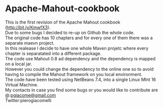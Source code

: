 Apache-Mahout-cookbook
======================
This is the first revision of the Apache Mahout cookbook (http://bit.ly/KmwfX3).<br>
Due to some bugs I decided to re-up on Github the whole code. <br>
The original code has 10 chapters and for every one of them there was a separate maevn project. <br>
In this realease I decide to have one whole Maven projetc where every chapter is separatated into a different package.<br>
The code use Mahout 0.8 ad dependency and the dependency is mapped on a local jar. <br>
However you could change the dependency to the online one so to avoid having to compile the Mahout framework on you local environment. <br>
The code have been tested using NetBeans 7.4, into a single Linux MInt 16 Virtual Machine.<br>
My contacts in case you find some bugs or you would like to contribute are<br>
@:pgiacome@gmail.com<br>
Twitter:pierogiacomelli<br>

